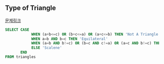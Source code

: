 ## Type of Triangle
[문제링크](https://www.hackerrank.com/challenges/what-type-of-triangle/problem?h_r=internal-search)
```sql
SELECT CASE
            WHEN (a+b<=c) OR (b+c<=a) OR (a+c<=b) THEN 'Not A Triangle'
            WHEN a=b AND b=c THEN 'Equilateral'
            WHEN (a=b AND b!=c) OR (b=c AND c!=a) OR (a=c AND b!=c) THEN 'Isosceles'
            ELSE 'Scalene'
       END
FROM triangles
```
